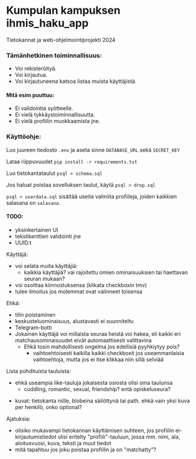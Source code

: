 # Kumpulan kampuksen ihmis_haku_app

Tietokannat ja web-ohjelmointiprojekti 2024


### Tämänhetkinen toiminnallisuus:
* Voi rekisteröityä.
* Voi kirjautua.
* Voi kirjautuneena katsoa listaa muista käyttäjistä.

#### Mitä esim puuttuu:
* Ei validointia syötteelle.
* Ei vielä tykkäystoiminnallisuutta.
* Ei vielä profiilin muokkaamista jne.


### Käyttöohje:

Luo juureen tiedosto `.env` ja aseta sinne `DATABASE_URL` sekä `SECRET_KEY`

Lataa riippuvuudet `pip install -r requirements.txt`

Luo tietokantataulut `psql > schema.sql`

Jos haluat poistaa sovelluksen taulut, käytä `psql > drop.sql`

`psql > userdata.sql` sisältää useita valmiita profiileja, joiden kaikkien salasana on `salasana`.



#### TODO:
- yksinkertainen UI
- tekstikenttien validointi jne
- UUID:t

Käyttäjä:
- voi selata muita käyttäjiä:
	- kaikkia käyttäjiä? vai rajoitettu omien ominaisuuksien tai haettavan seuran mukaan?
- voi osoittaa kiinnostuksensa (klikata checkboxin tmv)
- tulee ilmoitus jos molemmat ovat valinneet toisensa

Ehkä:
- tilin poistaminen
- keskusteluominaisuus, alustavasti ei suunniteltu
- Telegram-botti
- Jokainen käyttäjä voi millaista seuraa heistä voi hakea, eli kaikki eri matchausominaisuudet eivät automaattisesti valittavina
  - Ehkä tosin mahdollisesti ongelma jos edellisiä pyyhkiytyy pois?
	- vaihtoehtoisesti kaikilla kaikki checkboxit jos useammanlaisia vaihtoehtoja, mutta jos ei itse klikkaa niin sillä selviää


Lista pohdituista tauluista:
* ehkä useampia like-tauluja jokaisesta osiosta olisi oma taulunsa
	* cuddling, romantic, sexual, friendship? entä opiskeluseura?

- kuvat: tietokanta niille, blobeina säilöttynä tai path. ehkä vain yksi kuva per henkilö, onko optional?


Ajatuksia:
- olisiko mukavampi tietokannan käyttämisen suhteen, jos profiilin ei-kirjautumistiedot olisi eritelty "profiili"-tauluun, jossa mm. nimi, ala, aloitusvuosi, kuva, teksti ja muut tiedot
- mitä tapahtuu jos joku poistaa profiilin ja on "matchatty"?